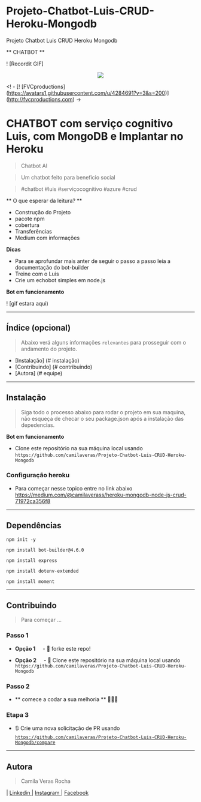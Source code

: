 # Projeto-Chatbot-Luis-CRUD-Heroku-Mongodb
Projeto Chatbot Luis CRUD Heroku Mongodb

** CHATBOT **

! [Recordit GIF] <p align="center"> <img src="https://media.giphy.com/media/3UBa2cTg7NDA4/giphy.gif"/> </p>

<! - [! [FVCproductions] (https://avatars1.githubusercontent.com/u/4284691?v=3&s=200)] (http://fvcproductions.com) ->


# CHATBOT com serviço cognitivo Luis, com MongoDB e Implantar no Heroku

> Chatbot AI

> Um chatbot feito para beneficio social

> #chatbot #luis #serviçocognitivo #azure #crud

** O que esperar da leitura? **

- Construção do Projeto
- pacote npm
- cobertura
- Transferências
- Medium com informações 


**Dicas**

- Para se aprofundar mais anter de seguir o passo a passo leia a documentação do bot-builder
- Treine com o Luis
- Crie um echobot simples em node.js


**Bot em funcionamento**

! [gif estara aqui)



---

## Índice (opcional)

> Abaixo verá alguns informações `relevantes` para prosseguir com o andamento do projeto.

- [Instalação] (# instalação)
- [Contribuindo] (# contribuindo)
- [Autora] (# equipe)


---


## Instalação

> Siga todo o processo abaixo para rodar o projeto em sua maquina, não esqueça de checar o seu package.json após a instalação das depedencias.

 


**Bot em funcionamento**

- Clone este repositório na sua máquina local usando `https://github.com/camilaveras/Projeto-Chatbot-Luis-CRUD-Heroku-Mongodb`

### Configuração heroku

- Para começar nesse topico entre no link abaixo
https://medium.com/@camilaverass/heroku-mongodb-node-js-crud-71972ca356f8
---

## Dependências

    npm init -y


``npm install bot-builder@4.6.0 ``

    npm install express

`npm install dotenv-extended`

    npm install moment


---

## Contribuindo

> Para começar ...

### Passo 1

- **Opção 1**
    - 🍴 forke este repo!

- **Opção 2**
    - 👯 Clone este repositório na sua máquina local usando `https://github.com/camilaveras/Projeto-Chatbot-Luis-CRUD-Heroku-Mongodb`

### Passo 2

- ** comece a codar a sua melhoria ** 🔨🔨🔨

### Etapa 3

- 🔃 Crie uma nova solicitação de PR usando <a href="https://github.com/camilaveras/Projeto-Chatbot-Luis-CRUD-Heroku-Mongodb/compare" target="_blank"> `https://github.com/camilaveras/Projeto-Chatbot-Luis-CRUD-Heroku-Mongodb/compare` </a>

----

## Autora  

> Camila Veras Rocha

| <a href="https://www.linkedin.com/in/camilaveras/" target="_blank">  Linkedin  </a> 
| <a href="https://www.instagram.com/camilaverasss/" target="_blank">  Instagram  </a> 
| <a href="https://www.facebook.com/Camila.Verasrocha" target="_blank">  Facebook  </a> 
